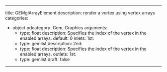 
---
title: GEMglArrayElement
description: render a vertex using vertex arrays
categories:
  - object
pdcategory: Gem, Graphics
arguments:
    - type: float
      description: Specifies the index of the vertex in the enabled arrays.
      default: 0
inlets:
  1st:
    - type: gemlist
      description:
  2nd:
    - type: float
      description: Specifies the index of the vertex in the enabled arrays.
outlets:
  1st:
    - type: gemlist
draft: false
---

